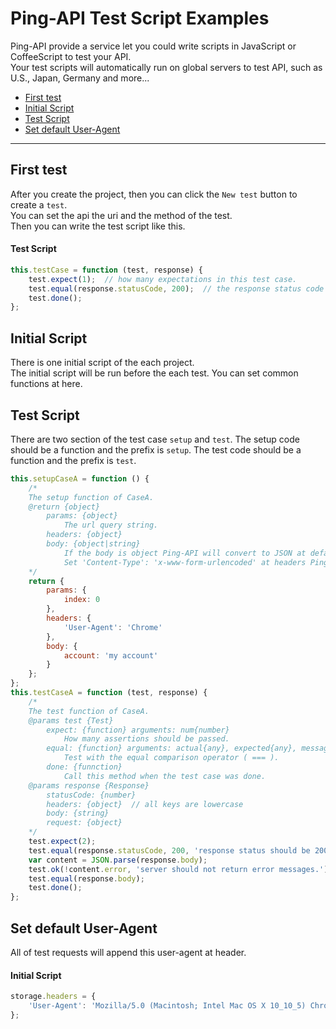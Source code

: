 # Ping-API Test Script Examples


Ping-API provide a service let you could write scripts in JavaScript or CoffeeScript to test your API.  
Your test scripts will automatically run on global servers to test API, such as U.S., Japan, Germany and more...


+ [First test](#first-test)
+ [Initial Script](#initial-script)
+ [Test Script](#test-script)
+ [Set default User-Agent](#set-default-user-agent)


---


## First test
After you create the project, then you can click the `New test` button to create a `test`.  
You can set the api the uri and the method of the test.  
Then you can write the test script like this.
#### Test Script
```js
this.testCase = function (test, response) {
    test.expect(1);  // how many expectations in this test case.
    test.equal(response.statusCode, 200);  // the response status code should be 200
    test.done();
};
```


## Initial Script
There is one initial script of the each project.  
The initial script will be run before the each test. You can set common functions at here.


## Test Script
There are two section of the test case `setup` and `test`. The setup code should be a function and the prefix is `setup`. The test code should be a function and the prefix is `test`.
```js
this.setupCaseA = function () {
    /*
    The setup function of CaseA.
    @return {object}
        params: {object}
            The url query string.
        headers: {object}
        body: {object|string}
            If the body is object Ping-API will convert to JSON at default.
            Set 'Content-Type': 'x-www-form-urlencoded' at headers Ping-API will convert to unlencoded form.
    */
    return {
        params: {
            index: 0
        },
        headers: {
            'User-Agent': 'Chrome'
        },
        body: {
            account: 'my account'
        }
    };
};
this.testCaseA = function (test, response) {
    /*
    The test function of CaseA.
    @params test {Test}
        expect: {function} arguments: num{number}
            How many assertions should be passed.
        equal: {function} arguments: actual{any}, expected{any}, message{string}
            Test with the equal comparison operator ( === ).
        done: {funnction}
            Call this method when the test case was done.
    @params response {Response}
        statusCode: {number}
        headers: {object}  // all keys are lowercase
        body: {string}
        request: {object}
    */
    test.expect(2);
    test.equal(response.statusCode, 200, 'response status should be 200.');
    var content = JSON.parse(response.body);
    test.ok(!content.error, 'server should not return error messages.');
    test.equal(response.body);
    test.done();
};
```


## Set default User-Agent
All of test requests will append this user-agent at header.
#### Initial Script
```js
storage.headers = {
    'User-Agent': 'Mozilla/5.0 (Macintosh; Intel Mac OS X 10_10_5) Chrome/46.0.2490.80'
};
```
